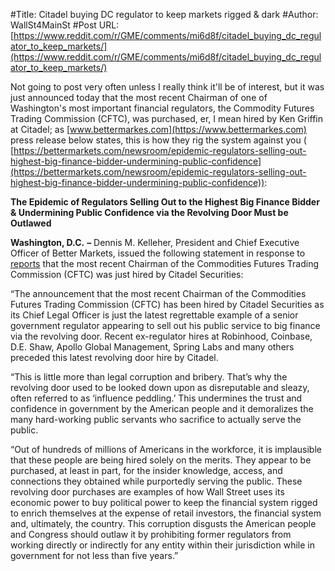 #Title: Citadel buying DC regulator to keep markets rigged & dark
#Author: WallSt4MainSt
#Post URL: [https://www.reddit.com/r/GME/comments/mi6d8f/citadel_buying_dc_regulator_to_keep_markets/](https://www.reddit.com/r/GME/comments/mi6d8f/citadel_buying_dc_regulator_to_keep_markets/)


Not going to post very often unless I really think it'll be of interest, but it was just announced today that the most recent Chairman of one of Washington's most important financial regulators, the Commodity Futures Trading Commission (CFTC), was purchased, er, I mean hired by Ken Griffin at Citadel; as [www.bettermarkes.com](https://www.bettermarkes.com) press release below states, this is how they rig the system against you ( [https://bettermarkets.com/newsroom/epidemic-regulators-selling-out-highest-big-finance-bidder-undermining-public-confidence](https://bettermarkets.com/newsroom/epidemic-regulators-selling-out-highest-big-finance-bidder-undermining-public-confidence)):  

**The Epidemic of Regulators Selling Out to the Highest Big Finance Bidder & Undermining Public Confidence via the Revolving Door Must be Outlawed**

**Washington, D.C.** **–** Dennis M. Kelleher, President and Chief Executive Officer of Better Markets, issued the following statement in response to [reports](https://www.bloomberg.com/news/articles/2021-04-01/citadel-securities-hires-ex-cftc-chairman-tarbert-as-legal-chief?sref=mQvUqJZj) that the most recent Chairman of the Commodities Futures Trading Commission (CFTC) was just hired by Citadel Securities:

“The announcement that the most recent Chairman of the Commodities Futures Trading Commission (CFTC) has been hired by Citadel Securities as its Chief Legal Officer is just the latest regrettable example of a senior government regulator appearing to sell out his public service to big finance via the revolving door. Recent ex-regulator hires at Robinhood, Coinbase, D.E. Shaw, Apollo Global Management, Spring Labs and many others preceded this latest revolving door hire by Citadel. 

“This is little more than legal corruption and bribery. That’s why the revolving door used to be looked down upon as disreputable and sleazy, often referred to as ‘influence peddling.’ This undermines the trust and confidence in government by the American people and it demoralizes the many hard-working public servants who sacrifice to actually serve the public.

“Out of hundreds of millions of Americans in the workforce, it is implausible that these people are being hired solely on the merits. They appear to be purchased, at least in part, for the insider knowledge, access, and connections they obtained while purportedly serving the public. These revolving door purchases are examples of how Wall Street uses its economic power to buy political power to keep the financial system rigged to enrich themselves at the expense of retail investors, the financial system and, ultimately, the country. This corruption disgusts the American people and Congress should outlaw it by prohibiting former regulators from working directly or indirectly for any entity within their jurisdiction while in government for not less than five years.”